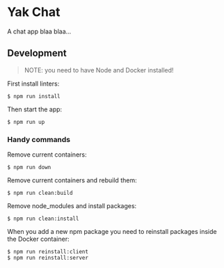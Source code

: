 # Yak Chat

A chat app blaa blaa...

## Development

> NOTE: you need to have Node and Docker installed!

First install linters:
```
$ npm run install
```

Then start the app:
```
$ npm run up
```

### Handy commands

Remove current containers:
```
$ npm run down
```

Remove current containers and rebuild them:
```
$ npm run clean:build
```

Remove node_modules and install packages:
```
$ npm run clean:install
```

When you add a new npm package you need to reinstall packages inside the Docker
container:
```
$ npm run reinstall:client
$ npm run reinstall:server
```